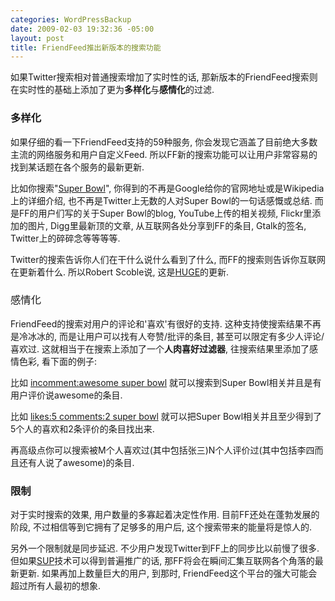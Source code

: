 ```yaml
--- 
categories: WordPressBackup
date: 2009-02-03 19:32:36 -05:00
layout: post
title: FriendFeed推出新版本的搜索功能
---
```

如果Twitter搜索相对普通搜索增加了实时性的话, 那新版本的FriendFeed搜索则在实时性的基础上添加了更为<strong>多样化</strong>与<strong>感情化</strong>的过滤.

<!--more-->
<h3>多样化</h3>
如果仔细的看一下FriendFeed支持的59种服务, 你会发现它涵盖了目前绝大多数主流的网络服务和用户自定义Feed. 所以FF新的搜索功能可以让用户非常容易的找到某话题在各个服务的最新更新.

比如你搜索"<a href="http://friendfeed.com/search?q=intitle:super+bowl" target="_blank">Super Bowl</a>", 你得到的不再是Google给你的官网地址或是Wikipedia上的详细介绍, 也不再是Twitter上无数的人对Super Bowl的一句话感慨或总结. 而是FF的用户们写的关于Super Bowl的blog, YouTube上传的相关视频, Flickr里添加的图片, Digg里最新顶的文章, 从互联网各处分享到FF的条目, Gtalk的签名, Twitter上的碎碎念等等等等.

Twitter的搜索告诉你人们在干什么说什么看到了什么, 而FF的搜索则告诉你互联网在更新着什么. 所以Robert Scoble说, 这是<a href="http://twitter.com/Scobleizer/statuses/1174505328" target="_blank">HUGE</a>的更新.
<h3><span style="font-weight:normal;">感情化</span></h3>
<strong></strong>FriendFeed的搜索对用户的评论和'喜欢'有很好的支持. 这种支持使搜索结果不再是冷冰冰的, 而是让用户可以找有人夸赞/批评的条目, 甚至可以限定有多少人评论/喜欢过. 这就相当于在搜索上添加了一个<strong>人肉喜好过滤器</strong>, 往搜索结果里添加了感情色彩, 看下面的例子:

比如 <a href="http://friendfeed.com/search?q=incomment:awesome+super+bowl" target="_blank">incomment:awesome super bowl</a> 就可以搜索到Super Bowl相关并且是有用户评价说awesome的条目.

比如 <a href="http://friendfeed.com/search?q=super+bowl&amp;intitle=&amp;incomment=&amp;service=&amp;from=&amp;room=&amp;comment=&amp;like=&amp;comments=2&amp;likes=5" target="_blank">likes:5 comments:2 super bowl</a> 就可以把Super Bowl相关并且至少得到了5个人的喜欢和2条评价的条目找出来.

再高级点你可以搜索被M个人喜欢过(其中包括张三)N个人评价过(其中包括李四而且还有人说了awesome)的条目.
<h3>限制</h3>
对于实时搜索的效果, 用户数量的多寡起着决定性作用. 目前FF还处在蓬勃发展的阶段, 不过相信等到它拥有了足够多的用户后, 这个搜索带来的能量将是惊人的.

另外一个限制就是同步延迟. 不少用户发现Twitter到FF上的同步比以前慢了很多. 但如果<a href="http://blog.friendfeed.com/2008/12/simple-update-protocol-update.html" target="_blank">SUP</a>技术可以得到普遍推广的话, 那FF将会在瞬间汇集互联网各个角落的最新更新. 如果再加上数量巨大的用户, 到那时, FriendFeed这个平台的强大可能会超过所有人最初的想象.
